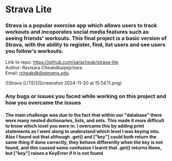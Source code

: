 # Strava Lite
### Strava is a popular exercise app which allows users to track workouts and incoporates social media features such as seeing friends' workouts. This final project is a basic version of Strava, with the ability to register, find, list users and see users you follow's workouts.

Link to repo: https://github.com/saracheak/strava-lite \
Author: Ravisara Cheakdkaipejchara\
Email: rcheakdk@stevens.edu

![Strava (LITE)](Screenshot 2024-11-20 at 15.54.11.png)

### Any bugs or issues you faced while working on this project and how you overcame the issues
#### The main challenge was due to the fact that within our "database" there were many nested dictionaries, lists, and sets. This made it more difficult to know which level you were in. I overcame this by adding print statements as I went along to understand which level I was keying into. Also I found out that although .get() and ["key"] could both return the same thing if done correctly, they behave differently when the key is not found, and this caused some confusion I learnt that .get() returns None, but ["key"] raises a KeyError if it is not found
